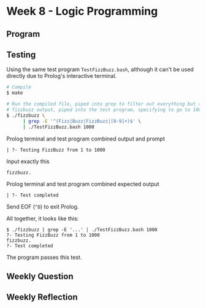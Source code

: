 # Week 8 - Logic Programming

## Program



## Testing

Using the same test program `TestFizzBuzz.bash`, although it can't be used
directly due to Prolog's interactive terminal.

```bash
# Compile
$ make

# Run the compiled file, piped into grep to filter out everything but the
# fizzbuzz output, piped into the test program, specifying to go to 1000.
$ ./fizzbuzz \
      | grep -E '^(Fizz|Buzz|FizzBuzz|[0-9]+)$' \
      | ./TestFizzBuzz.bash 1000
```

Prolog terminal and test program combined output and prompt

```
| ?- Testing FizzBuzz from 1 to 1000
```

Input exactly this

```
fizzbuzz.
```

Prolog terminal and test program combined expected output

```
| ?- Test completed
```

Send EOF (`^D`) to exit Prolog.

All together, it looks like this:

```
$ ./fizzbuzz | grep -E '...' | ./TestFizzBuzz.bash 1000
?- Testing FizzBuzz from 1 to 1000
fizzbuzz.
?- Test completed

```

The program passes this test.


## Weekly Question



## Weekly Reflection


